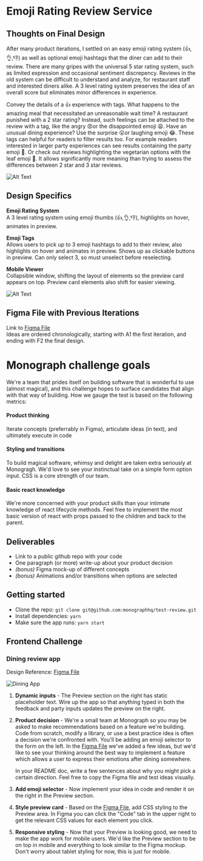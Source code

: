 
# Emoji Rating Review Service

## Thoughts on Final Design
After many product iterations, I settled on an easy emoji rating system (👍,👌,👎) as well as optional emoji hashtags that the diner can add to their review. There are many gripes with the universal 5 star rating system, such as limited expression and occasional sentiment discrepency. Reviews in the old system can be difficult to understand and analyze, for restaurant staff and interested diners alike. A 3 level rating system preserves the idea of an overall score but eliminates minor differences in experience.

Convey the details of a 👍 experience with tags. What happens to the amazing meal that necessitated an unreasonable wait time? A restaurant punished with a 2 star rating? Instead, such feelings can be attached to the review with a tag, like the angry 😡or the disappointed emoji 😩. Have an unusual dining experience? Use the surprise 😮or laughing emoji 😂. These tags can helpful for readers to filter results too. For example readers interested in larger party experiences can see results containing the party emoji 🎉. Or check out reviews highlighting the vegetarian options with the leaf emoji 🌿. It allows significantly more meaning than trying to assess the differences between 2 star and 3 star reviews.

![Alt Text](https://media.giphy.com/media/kf3T7CIOLla95dwWFF/giphy.gif)

## Design Specifics

**Emoji Rating System**\
A 3 level rating system using emoji thumbs (👍,👌,👎), highlights on hover, animates in preview.

**Emoji Tags**\
Allows users to pick up to 3 emoji hashtags to add to their review, also highlights on hover and animates in preview. Shows up as clickable buttons in preview. Can only select 3, so must unselect before reselecting.

**Mobile Viewer**\
Collapsible window, shifting the layout of elements so the preview card appears on top. Preview card elements also shift for easier viewing.

![Alt Text](https://media.giphy.com/media/LSdeRqc3vegglVa6wp/giphy.gif)

## Figma File with Previous Iterations
Link to [Figma File](https://www.figma.com/file/FYGXZPkjH1T4CpTzpiiPe0/Monograph-take-home?node-id=0%3A1)\
Ideas are ordered chronologically, starting with A1 the first iteration, and ending with F2 the final design.


# Monograph challenge goals
We're a team that prides itself on building software that is wonderful to use (almost magical), and this challenge hopes to surface candidates that align with that way of building. How we gauge the test is based on the following metrics:

#### Product thinking
Iterate concepts (preferrably in Figma), articulate ideas (in text), and ultimately execute in code
#### Styling and transitions
To build magical software, whimsy and delight are taken extra seriously at Monogragh. We'd love to see your instinctual take on a simple form option input. CSS is a core strength of our team.
#### Basic react knowledge
We're more concerned with your product skills than your intimate knowledge of react lifecycle methods. Feel free to implement the most basic version of react with props passed to the children and back to the parent. 

## Deliverables
- Link to a public github repo with your code
- One paragraph (or more) write-up about your product decision
- *(bonus)* Figma mock-up of different concepts
- *(bonus)* Animations and/or transitions when options are selected

## Getting started
- Clone the repo: `git clone git@github.com:monographhq/test-review.git`
- Install dependencies: `yarn`
- Make sure the app runs: `yarn start`

## Frontend Challenge

### Dining review app

Design Reference: [Figma File](https://www.figma.com/file/jjqRhIa54hOakjjAWkpbmC/Take-home-frontend-test?node-id=0%3A1)

![Dining App](/app.png)

1. **Dynamic inputs** - The Preview section on the right has static placeholder text. Wire up the app so that anything typed in both the feedback and party inputs updates the preview on the right.

2. **Product decision** - We're a small team at Monograph so you may be asked to make recommendations based on a feature we're building. Code from scratch, modify a library, or use a best practice idea is often a decision we're confronted with. You'll be adding an emoji selector to the form on the left. In the [Figma File](https://www.figma.com/file/jjqRhIa54hOakjjAWkpbmC/Take-home-frontend-test?node-id=0%3A1) we've added a few ideas, but we'd like to see your thinking around the best way to implement a feature which allows a user to express their emotions after dining somewhere.

    In your README doc, write a few sentences about why you might pick a certain direction. Feel free to copy the Figma file and test ideas visually. 

3. **Add emoji selector** - Now implement your idea in code and render it on the right in the Preview section.
4. **Style preview card** - Based on the [Figma File](https://www.figma.com/file/jjqRhIa54hOakjjAWkpbmC/Take-home-frontend-test?node-id=0%3A1), add CSS styling to the Preview area. In Figma you can click the "Code" tab in the upper right to get the relevant CSS values for each element you click.
5. **Responsive styling** - Now that your Preview is looking good, we need to make the app work for mobile users. We'd like the Preview section to be on top in mobile and everything to look similar to the Figma mockup. Don't worry about tablet styling for now, this is just for mobile.
